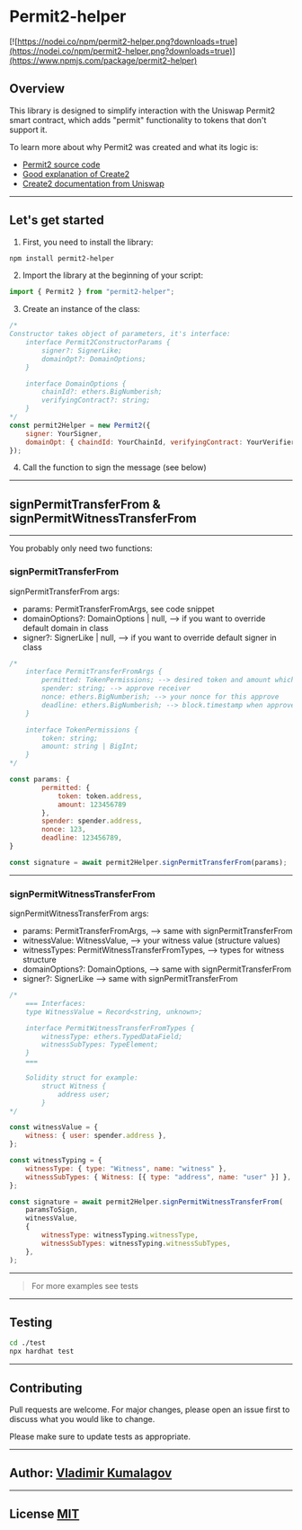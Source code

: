 # Permit2-helper

[![https://nodei.co/npm/permit2-helper.png?downloads=true](https://nodei.co/npm/permit2-helper.png?downloads=true)](https://www.npmjs.com/package/permit2-helper)

## Overview

This library is designed to simplify interaction with the Uniswap Permit2 smart contract, which adds "permit" functionality to tokens that don't support it.

To learn more about why Permit2 was created and what its logic is:

-   [Permit2 source code](https://github.com/Uniswap/permit2)
-   [Good explanation of Create2](https://github.com/dragonfly-xyz/useful-solidity-patterns/tree/main/patterns/permit2)
-   [Create2 documentation from Uniswap](https://docs.uniswap.org/contracts/permit2/overview)

---

## Let's get started

1. First, you need to install the library:

```bash
npm install permit2-helper
```

2. Import the library at the beginning of your script:

```javascript
import { Permit2 } from "permit2-helper";
```

3. Create an instance of the class:

```javascript
/*
Constructor takes object of parameters, it's interface:
    interface Permit2ConstructorParams {
    	signer?: SignerLike;
    	domainOpt?: DomainOptions;
    }

    interface DomainOptions {
    	chainId?: ethers.BigNumberish;
    	verifyingContract?: string;
    }
*/
const permit2Helper = new Permit2({
	signer: YourSigner,
	domainOpt: { chaindId: YourChainId, verifyingContract: YourVerifier },
});
```

4. Call the function to sign the message (see below)

---

## signPermitTransferFrom & signPermitWitnessTransferFrom

---

You probably only need two functions:

### signPermitTransferFrom

signPermitTransferFrom args:

-   params: PermitTransferFromArgs, see code snippet
-   domainOptions?: DomainOptions | null, --> if you want to override default domain in class
-   signer?: SignerLike | null, --> if you want to override default signer in class

```javascript
/*
    interface PermitTransferFromArgs {
	    permitted: TokenPermissions; --> desired token and amount which you will approve to spender
	    spender: string; --> approve receiver
	    nonce: ethers.BigNumberish; --> your nonce for this approve
	    deadline: ethers.BigNumberish; --> block.timestamp when approve will expired
    }

    interface TokenPermissions {
	    token: string;
	    amount: string | BigInt;
    }
*/

const params: {
        permitted: {
            token: token.address,
            amount: 123456789
        },
	    spender: spender.address,
	    nonce: 123,
	    deadline: 123456789,
}

const signature = await permit2Helper.signPermitTransferFrom(params);
```

---

### signPermitWitnessTransferFrom

signPermitWitnessTransferFrom args:

-   params: PermitTransferFromArgs, --> same with signPermitTransferFrom
-   witnessValue: WitnessValue, --> your witness value (structure values)
-   witnessTypes: PermitWitnessTransferFromTypes, --> types for witness structure
-   domainOptions?: DomainOptions, --> same with signPermitTransferFrom
-   signer?: SignerLike --> same with signPermitTransferFrom

```javascript
/*
    === Interfaces:
    type WitnessValue = Record<string, unknown>;

    interface PermitWitnessTransferFromTypes {
	    witnessType: ethers.TypedDataField;
	    witnessSubTypes: TypeElement;
    }
    ===

    Solidity struct for example:
        struct Witness {
		    address user;
	    }
*/

const witnessValue = {
	witness: { user: spender.address },
};

const witnessTyping = {
	witnessType: { type: "Witness", name: "witness" },
	witnessSubTypes: { Witness: [{ type: "address", name: "user" }] },
};

const signature = await permit2Helper.signPermitWitnessTransferFrom(
	paramsToSign,
	witnessValue,
	{
		witnessType: witnessTyping.witnessType,
		witnessSubTypes: witnessTyping.witnessSubTypes,
	},
);
```

---

> For more examples see tests

---

## Testing

```bash
cd ./test
npx hardhat test
```

---

## Contributing

Pull requests are welcome. For major changes, please open an issue first to discuss what you would like to change.

Please make sure to update tests as appropriate.

---

## Author: [Vladimir Kumalagov](https://github.com/KumaCrypto)

---

## License [MIT](https://choosealicense.com/licenses/mit/)
